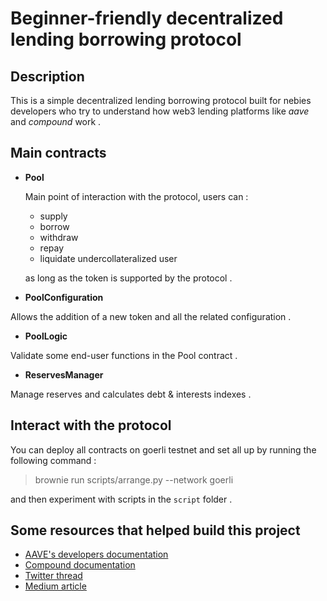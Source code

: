 # Beginner-friendly decentralized lending borrowing protocol

## Description

This is a simple decentralized lending borrowing protocol built for nebies developers who try to understand how web3 lending platforms like _aave_ and _compound_ work .

## Main contracts

- **Pool**

  Main point of interaction with the protocol, users can :

  - supply
  - borrow
  - withdraw
  - repay
  - liquidate undercollateralized user

  as long as the token is supported by the protocol .

- **PoolConfiguration**

Allows the addition of a new token and all the related configuration .

- **PoolLogic**

Validate some end-user functions in the Pool contract .

- **ReservesManager**

Manage reserves and calculates debt & interests indexes .

## Interact with the protocol

You can deploy all contracts on goerli testnet and set all up by running the following command :

> brownie run scripts/arrange.py --network goerli

and then experiment with scripts in the `script` folder .

## Some resources that helped build this project

- [AAVE's developers documentation](https://docs.aave.com/developers/v/2.0/)
- [Compound documentation](https://docs.compound.finance/v2/)
- [Twitter thread](https://twitter.com/kinaumov/status/1535055544368906241)
- [Medium article](https://medium.com/coinmonks/how-to-code-a-lending-protocol-a9b5b021696d)
